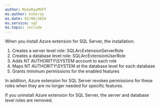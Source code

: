 ```yaml
---
author: MikeRayMSFT
ms.author: mikeray
ms.date: 02/06/2024
ms.service: sql
ms.topic: include
---
```


When you install Azure extension for SQL Server, the installation:

1. Creates a server level role: SQLArcExtensionServerRole
1. Creates a database level role: SQLArcExtensionUserRole
1. Adds NT AUTHORITY\SYSTEM account to each role
1. Maps NT AUTHORITY\SYSTEM at the database level for each database
1. Grants minimum permissions for the enabled features

In addition, Azure extension for SQL Server revokes permissions for these roles when they are no longer needed for specific features.

If you uninstall Azure extension for SQL Server, the server and database level roles are removed.
